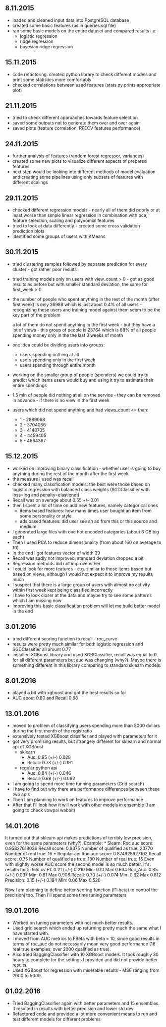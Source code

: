 ## 8.11.2015
- loaded and cleaned input data into PostgreSQL database
- created some basic features (as in queries.sql file)
- ran some basic models on the entire dataset and compared results i.e:
    - logistic regression
    - ridge regression
    - bayesian ridge regression

## 15.11.2015
- code refactoring. created python library to check different models and print some
  statistics more comfortably
- checked correlations between used features (stats.py prints appropriate plot)

## 21.11.2015
- tried to check different approaches towards feature selection
- saved some outputs not to generate them over and over again
- saved plots (feature correlation, RFECV features performance)

## 24.11.2015
- further analysis of features (random forest regressor, variances)
- created some new plots to visualize different aspects of prepared features
- next step would be looking into different methods of model evaluation
  and creating some pipelines using only subsets of features with different scalings

## 29.11.2015
- checked different regression models - nearly all of them did poorly or at least worse
  than simple linear regression in combination with pca, feature selection, scaling 
  and polynomial features
- tried to look at data differently - created some cross validation prediction plots
- identified some groups of users with KMeans

## 30.11.2015
- tried clustering samples followed by separate prediction for every cluster - got rather poor results
- tried training models only on users with view_count > 0 - got as good results as before but with smaller
  standard deviation, the same for first_week > 0
- the number of people who spent anything in the rest of the month (after first week) is only 26988 which
  is just about 0.4% of all users - recognizing these users and training model against them seem to be the key part   of the problem

  a lot of them do not spend anything in the first week - but they have a lot of views - this group of people is
  23764 which is 88% of all people spending money only in the the last 3 weeks of month
  
- one idea could be dividing users into groups:
    * users spending nothing at all
    * users spending only in the first week
    * users spending through entire month

- working on the smaller group of people (spenders) we could try to predict which items users would buy
  and using it try to estimate their entire spendings

- 1.5 mln of people did nothing at all on the service - they can be removed in advance - if there is no view
  in the first week

- users which did not spend anything and had views_count <= than:
  * 1 - 2889068
  * 2 - 3704066
  * 3 - 4148705
  * 4 - 4459405
  * 5 - 4664367

## 15.12.2015
- worked on improving binary classification - whether user is going to buy anything 
 during the rest of the month after the first week
- the measure I used was recall
- checked many classification models: the best were those based on logistic regression with balanced class weights
(SGDClassifier with loss=log and penalty=elasticnet)
- Recall was on average about 0.55 +/- 0.01
- then I spent a lot of time on add new features, namely categorical ones
  * items based features: how many times user bought an item from some personality or style
  * ads based features: did user see an ad from this or this source and medium
- I generated large files with one hot encoded categories (about 6 GB big each)
- Then I used PCA to reduce dimensionality (from about 160 on average to 10)
- In the end I got features vector of width 39
- Recall was sadly not improved, standard deviation dropped a bit
- Regression methods did not improve either
- I could look for more features - e.g. similar to those items based but based on views, although
I would not expect it to improve my results much
- I suspect that there is a large group of users with almost no activity within first week kept being classified
incorrectly
- I have to look closer at the data and maybe try to see some patterns which I am missing now
- Improving this basic classification problem will let me build better model in the end

## 3.01.2016
- tried different scoring function to recall - roc_curve
- results were pretty much similar for both logistic regression and SGDClassifier all arount 0.77
- installed XGBoost library and used XGBClassifier, recall was equal to 0 for all different parameters but auc was changing (why?). Maybe there is something different in this library comparing to standard sklearn models.

## 8.01.2016
- played a bit with xgboost and got the best results so far
- AUC about 0.80 and Recall 0.68

## 13.01.2016
- moved to problem of classifying users spending more than 5000 dollars during the first month of the registratio
- extensively tested XGBoost classifier and played with parameters for it
- got very promising results, but strangely different for sklearn and normal api of XGBoost
    * sklearn 
        - Auc: 0.95 (+/-) 0.028
        - Recall: 0.73 (+/-) 0.191
    * regular python api
        - Auc: 0.84 (+/-) 0.046
        - Recall: 0.68 (+/-) 0.092
- I am going to spend more time tunning parameters (Grid search)
- I have to find out why there are performance differences between these two apis
- Then I am planning to work on features to improve performance
- After that I'll look how it will work with other models in ensemble (I am going to check vowpal wabbit)

## 14.01.2016
It turned out that sklearn api makes predictions of terribly low precision, even for the same parameters
  (why?). Example:
    * Slearn:
        Roc auc score:  0.95827618036
        Recall score:  0.9375
        Number of qualified as true:  23770
        Number of real true:  16
    * Regular api
        Roc auc score:  0.874925927102
        Recall score:  0.75
        Number of qualified as true:  180
        Number of real true:  16
Even with slightly worse AUC score the second model is so much better.
It's results for 5-fold cv
    F1: 0.21 (+/-) 0.210
    Min: 0.10 Max 0.634
    Roc_Auc: 0.85 (+/-) 0.037
    Min: 0.81 Max 0.906
    Recall: 0.70 (+/-) 0.074
    Min: 0.62 Max 0.812
    Precision: 0.15 (+/-) 0.184
    Min: 0.06 Max 0.520

Now I am planning to define better scoring function (f1-beta) to control the precisionj too.
Then I'll spend some time tuning parameters
   
## 19.01.2016
- Worked on tuning parameters with not much better results. 
- Used grid search which ended up returning pretty much the same what I have started with.
- I moved from AUC metrics to FBeta with beta = 10, since good results in terms of roc_auc do
not necessarily mean very good performance (16 real true examples, over 2000 qualified as true).
- Also tried BaggingClassifier with 10 XGBoost models. It took roughly 30 hours to complete for the settings I provided
  and did not provide better results.
- Used XGBoost for regression with miserable results - MSE ranging from 2000 to 5000. 

## 01.02.2016
- Tried BaggingClassifier again with better parameters and 15 ensembles. It resulted in results with better precision
  and lower std dev
- Refactored code and provided a lot more convenient means to run and test different models for different problems
